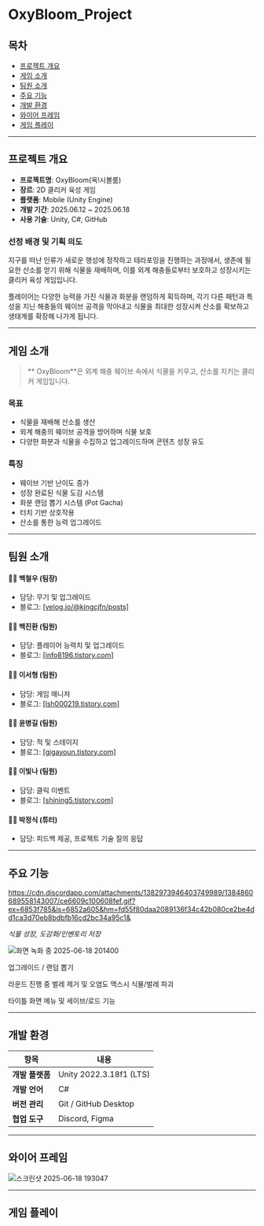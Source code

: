 # OxyBloom_Project

##  목차
- [프로젝트 개요](#프로젝트-개요)
- [게임 소개](#게임-소개)
- [팀원 소개](#팀원-소개)
- [주요 기능](#주요-기능)
- [개발 환경](#개발-환경)
- [와이어 프레임](#와이어-프레임)
- [게임 플레이](#게임-플레이)

---

  ##  프로젝트 개요

- **프로젝트명**:  OxyBloom(옥!시볼룸)
- **장르**: 2D 클리커 육성 게임
- **플랫폼**: Mobile (Unity Engine)  
- **개발 기간**: 2025.06.12 ~ 2025.06.18  
- **사용 기술**: Unity, C#, GitHub


###  선정 배경 및 기획 의도

지구를 떠난 인류가 새로운 행성에 정착하고 테라포밍을 진행하는 과정에서, 생존에 필요한 산소를 얻기 위해 식물을 재배하며, 이를 외계 해충들로부터 보호하고 성장시키는 클리커 육성 게임입니다.

플레이어는 다양한 능력을 가진 식물과 화분을 랜덤하게 획득하며, 각기 다른 패턴과 특성을 지닌 해충들의 웨이브 공격을 막아내고 식물을 최대한 성장시켜 산소를 확보하고 생태계를 확장해 나가게 됩니다.


---

##    게임 소개

> ** OxyBloom**은 외계 해충 웨이브 속에서 식물을 키우고, 산소를 지키는 클리커 게임입니다.

###  목표
- 식물을 재배해 산소를 생산
- 외계 해충의 웨이브 공격을 방어하며 식물 보호
- 다양한 화분과 식물을 수집하고 업그레이드하며 콘텐츠 성장 유도

###  특징
- 웨이브 기반 난이도 증가
- 성장 완료된 식물 도감 시스템
- 화분 랜덤 뽑기 시스템 (Pot Gacha)
- 터치 기반 상호작용
- 산소를 통한 능력 업그레이드

---

##   팀원 소개

#### 🧑‍💼 백철우 (팀장)
- 담당: 무기 및 업그레이드
- 블로그: [[velog.io/@kingcjfn/posts]](https://velog.io/@kingcjfn/posts)

#### 🧑‍🔧 백진환 (팀원)
- 담당: 플레이어 능력치 및 업그레이드 
- 블로그: [[info8196.tistory.com]](https://info8196.tistory.com/)
  
#### 🧑‍🎨 이서형 (팀원)
- 담당: 게임 매니저
- 블로그: [[lsh000219.tistory.com]](https://lsh000219.tistory.com/)

#### 🧑‍🚀 윤병길 (팀원)
- 담당: 적 및 스테이지
- 블로그: [[gigayoun.tistory.com]](https://gigayoun.tistory.com/)

#### 🧑‍💻 이빛나 (팀원)
- 담당: 클릭 이벤트
- 블로그: [[shining5.tistory.com]](https://shining5.tistory.com/)

#### 🧑‍🏫 박정식 (튜터)
- 담당: 피드백 제공, 프로젝트 기술 질의 응답


---

##  주요 기능

https://cdn.discordapp.com/attachments/1382973946403749989/1384860689558143007/ce6609c100608fef.gif?ex=6853f785&is=6852a605&hm=fd55f80daa2089136f34c42b080ce2be4dd1ca3d70eb8bdbfb16cd2bc34a95c1&

*식물 성장, 도감화/인벤토리 저장*

![화면 녹화 중 2025-06-18 201400](https://github.com/user-attachments/assets/18a85d18-e017-4ae3-b074-d63fe448aa17)


업그레이드 / 랜덤 뽑기

라운드 진행 중 벌레 제거 및 오염도 맥스시 식물/벌레 파괴

타이틀 화면 메뉴 및 세이브/로드 기능

---

##   개발 환경

| 항목         | 내용                             |
|--------------|----------------------------------|
| **개발 플랫폼** | Unity 2022.3.18f1 (LTS)           |
| **개발 언어**   | C#                               |
| **버전 관리**   | Git / GitHub Desktop             |
| **협업 도구**   | Discord, Figma          |

---


##  와이어 프레임


![스크린샷 2025-06-18 193047](https://github.com/user-attachments/assets/3ee89d2c-f279-4d12-895f-fba913362eee)


---

##  게임 플레이



